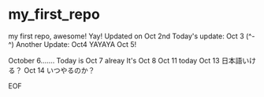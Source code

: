 # my_first_repo
my first repo, awesome! Yay! 
Updated on Oct 2nd 
Today's update:  Oct 3 (^-^)
Another Update: Oct4
YAYAYA Oct 5! 

October 6.......
Today is Oct 7 alreay
It's Oct 8
Oct 11 today
Oct 13 日本語いける？
Oct 14 いつやるのか？










EOF